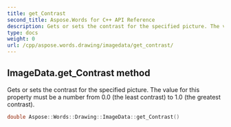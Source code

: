 ```yaml
---
title: get_Contrast
second_title: Aspose.Words for C++ API Reference
description: Gets or sets the contrast for the specified picture. The value for this property must be a number from 0.0 (the least contrast) to 1.0 (the greatest contrast). 
type: docs
weight: 0
url: /cpp/aspose.words.drawing/imagedata/get_contrast/
---
```

## ImageData.get_Contrast method


Gets or sets the contrast for the specified picture. The value for this property must be a number from 0.0 (the least contrast) to 1.0 (the greatest contrast).

```cpp
double Aspose::Words::Drawing::ImageData::get_Contrast()
```

